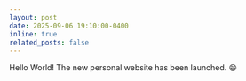 ```yaml
---
layout: post
date: 2025-09-06 19:10:00-0400
inline: true
related_posts: false
---
```


Hello World! The new personal website has been launched. :smile:
